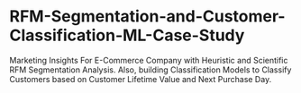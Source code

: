 # RFM-Segmentation-and-Customer-Classification-ML-Case-Study
Marketing Insights For E-Commerce Company with Heuristic and Scientific RFM Segmentation Analysis. Also, building Classification Models to Classify Customers based on Customer Lifetime Value and Next Purchase Day.

